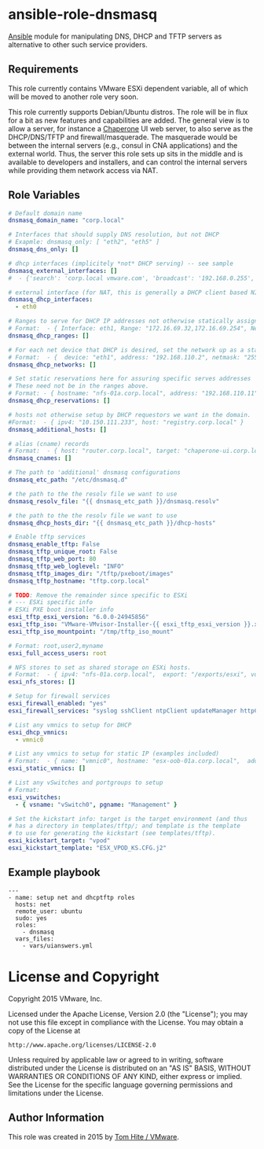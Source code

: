 # ansible-role-dnsmasq

[Ansible](https://github.com/ansible/ansible) module for manipulating
DNS, DHCP and TFTP servers as alternative to other such service
providers.

## Requirements

This role currently contains VMware ESXi dependent variable, all of which
will be moved to another role very soon.

This role currently supports Debian/Ubuntu distros. The role will be in flux
for a bit as new features and capabilities are added. The general view is to
allow a server, for instance a [Chaperone](https://github.com/vmware/chaperone)
UI web server, to also serve as the DHCP/DNS/TFTP and firewall/masquerade. The
masquerade would be between the internal servers (e.g., consul in CNA
applications) and the external world. Thus, the server this role sets up sits in
the middle and is available to developers and installers, and can control the
internal servers while providing them network access via NAT.

## Role Variables

```yaml
# Default domain name
dnsmasq_domain_name: "corp.local"

# Interfaces that should supply DNS resolution, but not DHCP
# Exapmle: dnsmasq_only: [ "eth2", "eth5" ]
dnsmasq_dns_only: []

# dhcp interfaces (implicitely *not* DHCP serving) -- see sample
dnsmasq_external_interfaces: []
#  - {'search': 'corp.local vmware.com', 'broadcast': '192.168.0.255', 'netmask': '255.255.255.0', 'dns': '192.168.0.1 192.168.0.2', 'address': '192.168.0.2', 'device': 'eth0', 'type': 'static', 'gateway': '192.168.0.1'}

# external interface (for NAT, this is generally a DHCP client based NIC).
dnsmasq_dhcp_interfaces:
  - eth0

# Ranges to serve for DHCP IP addresses not otherwise statically assigned.
# Format:  - { Interface: eth1, Range: "172.16.69.32,172.16.69.254", Netmask: "255.255.255.0", Lease: 1440, DNS: "172.16.69.1" }
dnsmasq_dhcp_ranges: []

# For each net device that DHCP is desired, set the network up as a static router interface
# Format:  - {  device: "eth1", address: "192.168.110.2", netmask: "255.255.255.0", broadcast: "192.168.110.255",  range: "192.168.110.100,192.168.110.199", lease: 1440, dns: "192.168.110.2" }
dnsmasq_dhcp_networks: []

# Set static reservations here for assuring specific serves addresses
# These need not be in the ranges above.
# Format: - { hostname: "nfs-01a.corp.local", address: "192.168.110.11", mac: "00:50:56:03:3e:b0" }
dnsmasq_dhcp_reservations: []

# hosts not otherwise setup by DHCP requestors we want in the domain.
#Format:  - { ipv4: "10.150.111.233", host: "registry.corp.local" }
dnsmasq_additional_hosts: []

# alias (cname) records
# Format:  - { host: "router.corp.local", target: "chaperone-ui.corp.local" }
dnsmasq_cnames: []

# The path to 'additional' dnsmasq configurations
dnsmasq_etc_path: "/etc/dnsmasq.d"

# the path to the the resolv file we want to use
dnsmasq_resolv_file: "{{ dnsmasq_etc_path }}/dnsmasq.resolv"

# the path to the the resolv file we want to use
dnsmasq_dhcp_hosts_dir: "{{ dnsmasq_etc_path }}/dhcp-hosts"

# Enable tftp services
dnsmasq_enable_tftp: False
dnsmasq_tftp_unique_root: False
dnsmasq_tftp_web_port: 80
dnsmasq_tftp_web_loglevel: "INFO"
dnsmasq_tftp_images_dir: "/tftp/pxeboot/images"
dnsmasq_tftp_hostname: "tftp.corp.local"

# TODO: Remove the remainder since specific to ESXi
# --- ESXi specific info
# ESXi PXE boot installer info
esxi_tftp_esxi_version: "6.0.0-24945856"
esxi_tftp_iso: "VMware-VMvisor-Installer-{{ esxi_tftp_esxi_version }}.x86_64.iso"
esxi_tftp_iso_mountpoint: "/tmp/tftp_iso_mount"

# Format: root,user2,myname
esxi_full_access_users: root

# NFS stores to set as shared storage on ESXi hosts.
# Format:  - { ipv4: "nfs-01a.corp.local",  export: "/exports/esxi", vol_name: "nfs-01a" }
esxi_nfs_stores: []

# Setup for firewall services
esxi_firewall_enabled: "yes"
esxi_firewall_services: "syslog sshClient ntpClient updateManager httpClient netdump"

# List any vmnics to setup for DHCP
esxi_dhcp_vmnics:
  - vmnic0

# List any vmnics to setup for static IP (examples included)
# Format:  - { name: "vmnic0", hostname: "esx-oob-01a.corp.local",  address: "192.168.110.50", netmask: "255.255.255.0", gateway: "192.168.110.1", dns1: "192.168.110.1" }
esxi_static_vmnics: []

# List any vSwitches and portgroups to setup
# Format:
esxi_vswitches:
  - { vsname: "vSwitch0", pgname: "Management" }

# Set the kickstart info: target is the target environment (and thus
# has a directory in templates/tftp/; and template is the template
# to use for generating the kickstart (see templates/tftp).
esxi_kickstart_target: "vpod"
esxi_kickstart_template: "ESX_VPOD_KS.CFG.j2"
```

## Example playbook

```
---
- name: setup net and dhcptftp roles
  hosts: net
  remote_user: ubuntu
  sudo: yes
  roles:
    - dnsmasq
  vars_files:
    - vars/uianswers.yml
```

# License and Copyright
 
Copyright 2015 VMware, Inc.

Licensed under the Apache License, Version 2.0 (the "License");
you may not use this file except in compliance with the License.
You may obtain a copy of the License at

    http://www.apache.org/licenses/LICENSE-2.0

Unless required by applicable law or agreed to in writing, software
distributed under the License is distributed on an "AS IS" BASIS,
WITHOUT WARRANTIES OR CONDITIONS OF ANY KIND, either express or implied.
See the License for the specific language governing permissions and
limitations under the License.

## Author Information

This role was created in 2015 by [Tom Hite / VMware](http://www.vmware.com/).
